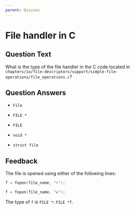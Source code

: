 ```yaml
---
parent: Quizzes
---
```


# File handler in C

## Question Text

What is the type of the file handler in the C code located in `chapters/io/file-descriptors/support/simple-file-operations/file_operations.c`?

## Question Answers

- `File`

+ `FILE *`

- `FILE`

- `void *`

- `struct file`

## Feedback

The file is opened using either of the following lines:

```c
f = fopen(file_name, "r");

f = fopen(file_name, "w");
```

The type of `f` is `FILE *`:
`FILE *f`.

